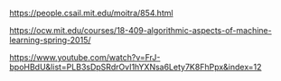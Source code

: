https://people.csail.mit.edu/moitra/854.html

https://ocw.mit.edu/courses/18-409-algorithmic-aspects-of-machine-learning-spring-2015/

https://www.youtube.com/watch?v=FrJ-bpoHBdU&list=PLB3sDpSRdrOvI1hYXNsa6Lety7K8FhPpx&index=12